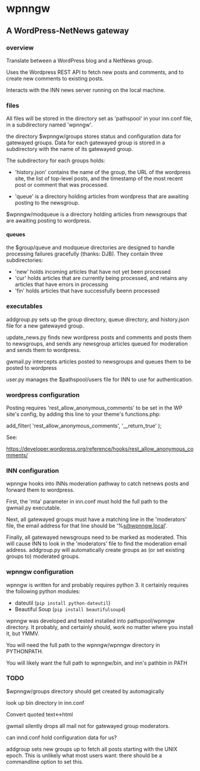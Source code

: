 # wpnngw
## A WordPress-NetNews gateway

### overview

Translate between a WordPress blog and a NetNews group.

Uses the Wordpress REST API to fetch new posts and comments, and to 
create new comments to existing posts.

Interacts with the INN news server running on the local machine.


### files

All files will be stored in the directory set as 'pathspool' in your 
inn.conf file, in a subdirectory named 'wpnngw'.

the directory $wpnngw/groups stores status and configuration data for 
gatewayed groups.  Data for each gatewayed group is stored in a 
subdirectory with the name of its gatewayed group.

The subdirectory for each groups holds:

 * 'history.json' contains the name of the group, the URL of the 
wordpress site, the list of top-level posts, and the timestamp of the 
most recent post or comment that was processed.

 * 'queue' is a directory holding articles from wordpress that are 
awaiting posting to the newsgroup.

$wpnngw/modqueue is a directory holding articles from newsgroups that are 
awaiting posting to wordpress.  

#### queues

the $group/queue and modqueue directories are designed to handle 
processing failures gracefully (thanks: DJB).  They contain three 
subdirectories:

 * 'new' holds incoming articles that have not yet been processed
 * 'cur' holds articles that are currently being processed, and retains 
any articles that have errors in processing
 * 'fin' holds articles that have successfully beenn processed


### executables

addgroup.py sets up the group directory, queue directory, and history.json 
file for a new gatewayed group.

update_news.py finds new wordpress posts and comments and posts them to 
newsgroups, and sends any newsgroup articles queued for moderation and 
sends them to wordpress.

gwmail.py intercepts articles posted to newsgroups and queues them to be 
posted to wordpress

user.py manages the $pathspool/users file for INN to use for 
authentication.


### wordpress configuration

Posting requires 'rest_allow_anonymous_comments' to be set in the WP
site's config, by adding this line to your theme's functions.php:

add_filter( 'rest_allow_anonymous_comments', '__return_true' );

See:

https://developer.wordpress.org/reference/hooks/rest_allow_anonymous_comments/


### INN configuration

wpnngw hooks into INNs moderation pathway to catch netnews posts and 
forward them to wordpress. 

First, the 'mta' parameter in inn.conf must hold the full path to the 
gwmail.py executable.

Next, all gatewayed groups must have a matching line in the 'moderators' 
file, the email address for that line should be '%s@wpnngw.local'.

Finally, all gatewayed newsgroups need to be marked as moderated.  This 
will cause INN to look in the 'moderators' file to find the moderation 
email address.  addgroup.py will automatically create groups as (or set 
existing groups to) moderated groups.


### wpnngw configuration

wpnngw is written for and probably requires python 3.  it certainly 
requires the following python modules:

 * dateutil (`pip install python-dateutil`)
 * Beautiful Soup (`pip install beautifulsoup4`)

wpnngw was developed and tested installed into pathspool/wpnngw 
directory. It probably, and certainly should, work no matter where you 
install it, but YMMV.

You will need the full path to the wpnngw/wpnngw directory in PYTHONPATH.

You will likely want the full path to wpnngw/bin, and inn's pathbin in PATH
 
### TODO

$wpnngw/groups directory should get created by automagically

look up bin directory in inn.conf



Convert quoted text<->html

gwmail silently drops all mail not for gatewayed group moderators.

can innd.conf hold configuration data for us?

addgroup sets new groups up to fetch all posts starting with the UNIX 
epoch.  This is unlikely what most users want: there should be a 
commandline option to set this.

